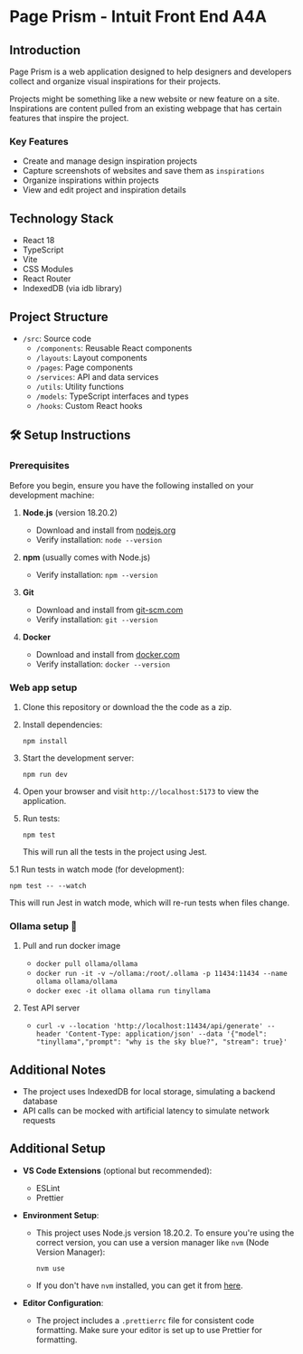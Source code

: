 # Page Prism - Intuit Front End A4A

## Introduction

Page Prism is a web application designed to help designers and developers collect and organize visual inspirations for their projects.

Projects might be something like a new website or new feature on a site. 
Inspirations are content pulled from an existing webpage that has certain features that inspire the project.

### Key Features

- Create and manage design inspiration projects
- Capture screenshots of websites and save them as `inspirations`
- Organize inspirations within projects
- View and edit project and inspiration details

## Technology Stack

- React 18
- TypeScript
- Vite
- CSS Modules
- React Router
- IndexedDB (via idb library)

## Project Structure

- `/src`: Source code
  - `/components`: Reusable React components
  - `/layouts`: Layout components
  - `/pages`: Page components
  - `/services`: API and data services
  - `/utils`: Utility functions
  - `/models`: TypeScript interfaces and types
  - `/hooks`: Custom React hooks

## 🛠️ Setup Instructions

### Prerequisites

Before you begin, ensure you have the following installed on your development machine:

1. **Node.js** (version 18.20.2)
   - Download and install from [nodejs.org](https://nodejs.org/)
   - Verify installation: `node --version`

2. **npm** (usually comes with Node.js)
   - Verify installation: `npm --version`

3. **Git**
   - Download and install from [git-scm.com](https://git-scm.com/)
   - Verify installation: `git --version`

3. **Docker**
   - Download and install from [docker.com](https://www.docker.com/)
   - Verify installation: `docker --version`

### Web app setup

1. Clone this repository or download the the code as a zip.

2. Install dependencies:
   ```
   npm install
   ```

3. Start the development server:
   ```
   npm run dev
   ```

4. Open your browser and visit `http://localhost:5173` to view the application.

5. Run tests:
   ```
   npm test
   ```

   This will run all the tests in the project using Jest.

5.1 Run tests in watch mode (for development):
   ```
   npm test -- --watch
   ```

   This will run Jest in watch mode, which will re-run tests when files change.

### Ollama setup 🦙

1. Pull and run docker image
   - `docker pull ollama/ollama`
   - `docker run -it -v ~/ollama:/root/.ollama -p 11434:11434 --name ollama ollama/ollama`
   - `docker exec -it ollama ollama run tinyllama`

2. Test API server
   - `curl -v --location 'http://localhost:11434/api/generate' --header 'Content-Type: application/json' --data '{"model": "tinyllama","prompt": "why is the sky blue?", "stream": true}'`


## Additional Notes

- The project uses IndexedDB for local storage, simulating a backend database
- API calls can be mocked with artificial latency to simulate network requests

## Additional Setup

- **VS Code Extensions** (optional but recommended):
  - ESLint
  - Prettier

- **Environment Setup**:
  - This project uses Node.js version 18.20.2. To ensure you're using the correct version, you can use a version manager like `nvm` (Node Version Manager):
    ```
    nvm use
    ```
  - If you don't have `nvm` installed, you can get it from [here](https://github.com/nvm-sh/nvm).

- **Editor Configuration**:
  - The project includes a `.prettierrc` file for consistent code formatting. Make sure your editor is set up to use Prettier for formatting.
